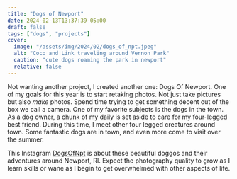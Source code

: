 ```yaml
---
title: "Dogs of Newport"
date: 2024-02-13T13:37:39-05:00
draft: false
tags: ["dogs", "projects"]
cover:
  image: "/assets/img/2024/02/dogs_of_npt.jpeg"
  alt: "Coco and Link traveling around Vernon Park"
  caption: "cute dogs roaming the park in newport"
  relative: false
---
```


Not wanting another project, I created another one: Dogs Of Newport. One of my goals for this year is to start retaking photos. Not just take pictures but also _make_ photos. Spend time trying to get something decent out of the box we call a camera. One of my favorite subjects is the dogs in the town. As a dog owner, a chunk of my daily is set aside to care for my four-legged best friend. During this time, I meet other four legged creatures around town. Some fantastic dogs are in town, and even more come to visit over the summer.

This Instagram [DogsOfNpt](https://www.instagram.com/dogsofnpt/) is about these beautiful doggos and their adventures around Newport, RI. Expect the photography quality to grow as I learn skills or wane as I begin to get overwhelmed with other aspects of life.
